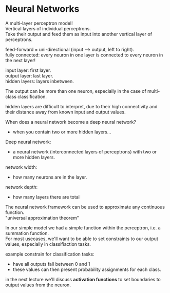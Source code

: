 # Neural Networks

A multi-layer perceptron model!  
Vertical layers of individual perceptrons.  
Take their output and feed them as input into another vertical layer of perceptrons.  

feed-forward = uni-directional (input --> output, left to right).  
fully connected: every neuron in one layer is connected to every neuron in the next layer!  

input layer: first layer.  
output layer: last layer.  
hidden layers: layers inbetween.  

The output can be more than one neuron, especially in the case of multi-class classification.  

hidden layers are difficult to interpret, due to their high connectivity and their distance away from known input and output values.  

When does a neural network become a deep neural network?
- when you contain two or more hidden layers...  

Deep neural network:
- a neural network (interconnected layers of perceptrons) with two or more hidden layers.  


network width:
- how many neurons are in the layer. 

network depth:
- how many layers there are total

The neural network framework can be used to approximate any continuous function.  
"universal approximation theorem"  

In our simple model we had a simple function within the perceptron, i.e. a summation function.  
For most usecases, we'll want to be able to set constraints to our output values, especially in classifiaction tasks.  

example constrain for classification tasks: 
- have all outputs fall between 0 and 1  
- these values can then present probability assignments for each class.  

in the next lecture we'll discuss **activation functions** to set boundaries to output values from the neuron.  



